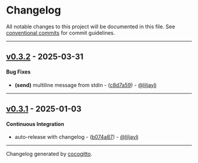 # Changelog
All notable changes to this project will be documented in this file. See [conventional commits](https://www.conventionalcommits.org/) for commit guidelines.

- - -
## [v0.3.2](https://github.com/liljaylj/tg-notify/compare/c8d7a596335c21b88cfa0d9e3ce9f680c9c87335..v0.3.2) - 2025-03-31
#### Bug Fixes
- **(send)** multiline message from stdin - ([c8d7a59](https://github.com/liljaylj/tg-notify/commit/c8d7a596335c21b88cfa0d9e3ce9f680c9c87335)) - [@liljaylj](https://github.com/liljaylj)

- - -

## [v0.3.1](https://github.com/liljaylj/tg-notify/compare/b074a8768ac387f57e5c844c287112f8e7b3651c..v0.3.1) - 2025-01-03
#### Continuous Integration
- auto-release with changelog - ([b074a87](https://github.com/liljaylj/tg-notify/commit/b074a8768ac387f57e5c844c287112f8e7b3651c)) - [@liljaylj](https://github.com/liljaylj)

- - -

Changelog generated by [cocogitto](https://github.com/cocogitto/cocogitto).